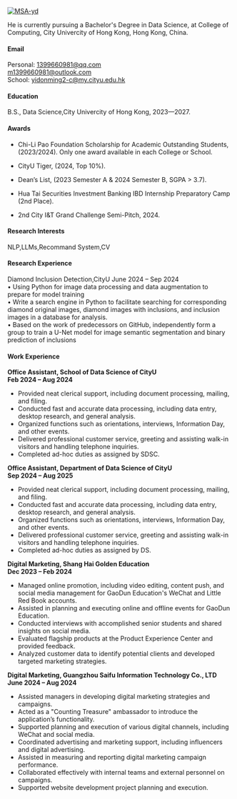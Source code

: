 

[![MSA-yd](https://img.shields.io/badge/MSAyd-github-blue?logo=github)](https://github.com/MSA-yd)

He is currently pursuing a Bachelor's Degree in Data Science, at College of Computing, City Univercity of Hong Kong, Hong Kong, China.

#### Email
Personal: 1399660981@qq.com \
          m1399660981@outlook.com \
School:   yidonming2-c@my.cityu.edu.hk

#### Education
B.S., Data Science,City Univercity of Hong Kong, 2023—2027.

#### Awards

- Chi-Li Pao Foundation Scholarship for Academic Outstanding Students,  
(2023/2024). Only one award available in each College or School.

- CityU Tiger, (2024, Top 10%).

- Dean’s List, (2023 Semester A & 2024 Semester B, SGPA > 3.7).

- Hua Tai Securities Investment Banking IBD Internship Preparatory Camp (2nd Place).

- 2nd City I&T Grand Challenge Semi-Pitch, 2024.

#### Research Interests
NLP,LLMs,Recommand System,CV

#### Research Experience
Diamond Inclusion Detection,CityU June 2024 – Sep 2024 \
• Using Python for image data processing and data augmentation to prepare for model training \
• Write a search engine in Python to facilitate searching for corresponding diamond original images, diamond
images with inclusions, and inclusion images in a database for analysis. \
• Based on the work of predecessors on GitHub, independently form a group to train a U-Net model for image
semantic segmentation and binary prediction of inclusions 

#### Work Experience

**Office Assistant, School of Data Science of CityU**  
**Feb 2024 – Aug 2024**  
- Provided neat clerical support, including document processing, mailing, and filing.
- Conducted fast and accurate data processing, including data entry, desktop research, and general analysis.
- Organized functions such as orientations, interviews, Information Day, and other events.
- Delivered professional customer service, greeting and assisting walk-in visitors and handling telephone inquiries.
- Completed ad-hoc duties as assigned by SDSC.

**Office Assistant, Department of Data Science of CityU**  
**Sep 2024 – Aug 2025**  
- Provided neat clerical support, including document processing, mailing, and filing.
- Conducted fast and accurate data processing, including data entry, desktop research, and general analysis.
- Organized functions such as orientations, interviews, Information Day, and other events.
- Delivered professional customer service, greeting and assisting walk-in visitors and handling telephone inquiries.
- Completed ad-hoc duties as assigned by DS.

**Digital Marketing, Shang Hai Golden Education**  
**Dec 2023 – Feb 2024**  
- Managed online promotion, including video editing, content push, and social media management for GaoDun Education's WeChat and Little Red Book accounts.
- Assisted in planning and executing online and offline events for GaoDun Education.
- Conducted interviews with accomplished senior students and shared insights on social media.
- Evaluated flagship products at the Product Experience Center and provided feedback.
- Analyzed customer data to identify potential clients and developed targeted marketing strategies.

**Digital Marketing, Guangzhou Saifu Information Technology Co., LTD**  
**June 2024 – Aug 2024**  
- Assisted managers in developing digital marketing strategies and campaigns.
- Acted as a "Counting Treasure" ambassador to introduce the application’s functionality.
- Supported planning and execution of various digital channels, including WeChat and social media.
- Coordinated advertising and marketing support, including influencers and digital advertising.
- Assisted in measuring and reporting digital marketing campaign performance.
- Collaborated effectively with internal teams and external personnel on campaigns.
- Supported website development project planning and execution.
